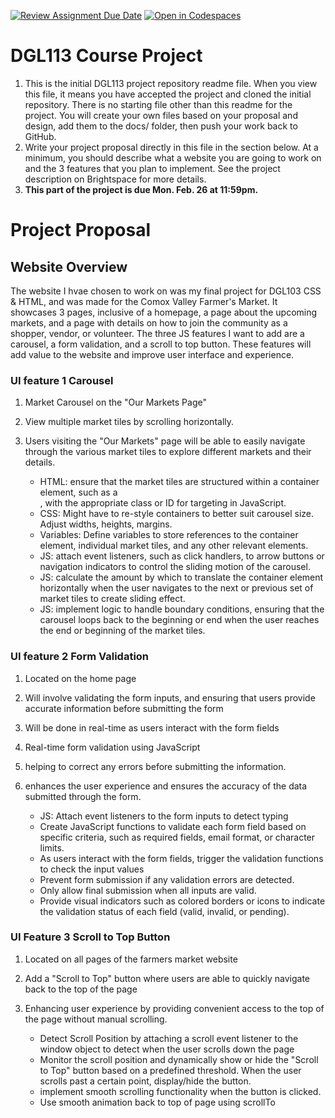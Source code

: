 [![Review Assignment Due Date](https://classroom.github.com/assets/deadline-readme-button-24ddc0f5d75046c5622901739e7c5dd533143b0c8e959d652212380cedb1ea36.svg)](https://classroom.github.com/a/swIBozRZ)
[![Open in Codespaces](https://classroom.github.com/assets/launch-codespace-7f7980b617ed060a017424585567c406b6ee15c891e84e1186181d67ecf80aa0.svg)](https://classroom.github.com/open-in-codespaces?assignment_repo_id=13724574)
# DGL113 Course Project
1. This is the initial DGL113 project repository readme file. When you view this file, it means you have accepted the project and cloned the initial repository. There is no starting file other than this readme for the project. You will create your own files based on your proposal and design, add them to the docs/ folder, then push your work back to GitHub.
1. Write your project proposal directly in this file in the section below. At a minimum, you should describe what a website you are going to work on and the 3 features that you plan to implement. See the project description on Brightspace for more details.
1. <b>This part of the project is due Mon. Feb. 26 at 11:59pm.</b>
# Project Proposal

## Website Overview

The website I hvae chosen to work on was my final project for DGL103 CSS & HTML, and was made for the Comox Valley Farmer's Market. It showcases 3 pages, inclusive of a homepage, a page about the upcoming markets, and a page with details on how to join the community as a shopper, vendor, or volunteer. The three JS features I want to add are a carousel, a form validation, and a scroll to top button. These features will add value to the website and improve user interface and experience. 

### UI feature 1 Carousel

1. Market Carousel on the "Our Markets Page"
1. View multiple market tiles by scrolling horizontally.
1. Users visiting the "Our Markets" page will be able to easily navigate through the various market tiles to explore different markets and their details.

    - HTML: ensure that the market tiles are structured within a container element, such as a <div>, with the appropriate class or ID for targeting in JavaScript.
    - CSS: Might have to re-style containers to better suit carousel size. Adjust widths, heights, margins.
    - Variables: Define variables to store references to the container element, individual market tiles, and any other relevant elements.
    - JS: attach event listeners, such as click handlers, to arrow buttons or navigation indicators to control the sliding motion of the carousel.
    - JS: calculate the amount by which to translate the container element horizontally when the user navigates to the next or previous set of market tiles to create sliding effect.
    - JS: implement logic to handle boundary conditions, ensuring that the carousel loops back to the beginning or end when the user reaches the end or beginning of the market tiles.

### UI feature 2 Form Validation
1. Located on the home page
1. Will involve validating the form inputs, and ensuring that users provide accurate information before submitting the form
1. Will be done in real-time as users interact with the form fields
1. Real-time form validation using JavaScript
1. helping to correct any errors before submitting the information.
1. enhances the user experience and ensures the accuracy of the data submitted through the form.

    - JS: Attach event listeners to the form inputs to detect typing
    - Create JavaScript functions to validate each form field based on specific criteria, such as required fields, email format, or character limits.
    - As users interact with the form fields, trigger the validation functions to check the input values
    - Prevent form submission if any validation errors are detected. 
    - Only allow final submission when all inputs are valid.
    - Provide visual indicators such as colored borders or icons to indicate the validation status of each field (valid, invalid, or pending).

### UI Feature 3 Scroll to Top Button
1. Located on all pages of the farmers market website 
1. Add a "Scroll to Top" button where users are able to quickly navigate back to the top of the page
1. Enhancing user experience by providing convenient access to the top of the page without manual scrolling.

    - Detect Scroll Position by attaching a scroll event listener to the window object to detect when the user scrolls down the page
    -  Monitor the scroll position and dynamically show or hide the "Scroll to Top" button based on a predefined threshold. When the user scrolls past a certain point, display/hide the button.
    - implement smooth scrolling functionality when the button is clicked. 
    - Use smooth animation back to top of page using scrollTo